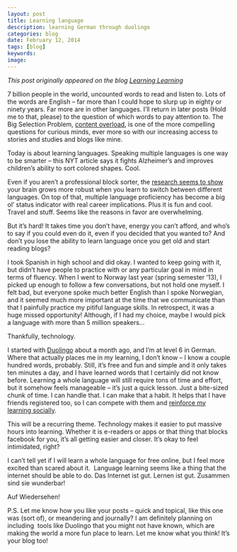 ```yaml
---
layout: post
title: Learning language
description: learning German through duolingo
categories: blog
date: February 12, 2014
tags: [blog]
keywords: 
image: 
---
```

*This post originally appeared on the blog [Learning Learning](https://keeponlearninglearning.wordpress.com/2014/02/12/learning-language/)*

7 billion people in the world, uncounted words to read and listen to. Lots of the words are English – far more than I could hope to slurp up in eighty or ninety years. Far more are in other languages. I’ll return in later posts (Hold me to that, please) to the question of which words to pay attention to. The Big Selection Problem, [content overload][content], is one of the more compelling questions for curious minds, ever more so with our increasing access to stories and studies and blogs like mine. 



Today is about learning languages. Speaking multiple languages is one way to be smarter – this NYT article says it fights Alzheimer’s and improves children’s ability to sort colored shapes. Cool. 



Even if you aren’t a professional block sorter, the [research seems to show][research] your brain grows more robust when you learn to switch between different languages. On top of that, multiple language proficiency has become a big ol’ status indicator with real career implications. Plus it is fun and cool. Travel and stuff. Seems like the reasons in favor are overwhelming. 

But it’s hard! It takes time you don’t have, energy you can’t afford, and who’s to say if you could even do it, even if you decided that you wanted to? And don’t you lose the ability to learn language once you get old and start reading blogs?

I took Spanish in high school and did okay. I wanted to keep going with it, but didn’t have people to practice with or any particular goal in mind in terms of fluency. When I went to Norway last year (spring semester ’13), I picked up enough to follow a few conversations, but not hold one myself. I felt bad, but everyone spoke much better English than I spoke Norwegian, and it seemed much more important at the time that we communicate than that I painfully practice my pitiful language skills. In retrospect, it was a huge missed opportunity! Although, if I had my choice, maybe I would pick a language with more than 5 million speakers…

Thankfully, technology. 

I started with [Duolingo][duolingo] about a month ago, and I’m at level 6 in German. Where that actually places me in my learning, I don’t know – I know a couple hundred words, probably. Still, it’s free and fun and simple and it only takes ten minutes a day, and I have learned words that I certainly did not know before. Learning a whole language will still require tons of time and effort, but it somehow feels manageable – it’s just a quick lesson. Just a bite-sized chunk of time. I can handle that. I can make that a habit. It helps that I have friends registered too, so I can compete with them and [reinforce my learning socially][social learning]. 



This will be a recurring theme. Technology makes it easier to put massive hours into learning. Whether it is e-readers or apps or that thing that blocks facebook for you, it’s all getting easier and closer. It’s okay to feel intimidated, right?

I can’t tell yet if I will learn a whole language for free online, but I feel more excited than scared about it.  Language learning seems like a thing that the internet should be able to do. Das Internet ist gut. Lernen ist gut. Zusammen sind sie wunderbar!

Auf Wiedersehen!

P.S. Let me know how you like your posts – quick and topical, like this one was (sort of), or meandering and journally? I am definitely planning on including  tools like Duolingo that you might not have known, which are making the world a more fun place to learn. Let me know what you think! It’s your blog too!

[content]: https://medium.com/new-media/c9afcc9a39b1
[research]: http://www.actfl.org/advocacy/discover-languages/what-the-research-shows
[duolingo]: http://www.duolingo.com
[social learning]: http://en.wikipedia.org/wiki/Social_Learning_Theory
